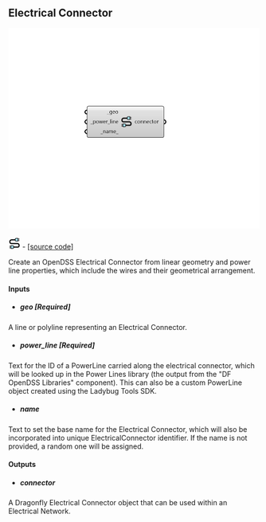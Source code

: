 ## Electrical Connector

![](../../images/components/Electrical_Connector.png)

![](../../images/icons/Electrical_Connector.png) - [[source code]](https://github.com/ladybug-tools/dragonfly-grasshopper/blob/master/dragonfly_grasshopper/src//DF%20Electrical%20Connector.py)


Create an OpenDSS Electrical Connector from linear geometry and power line properties, which include the wires and their geometrical arrangement. 



#### Inputs
* ##### geo [Required]
A line or polyline representing an Electrical Connector. 
* ##### power_line [Required]
Text for the ID of a PowerLine carried along the electrical connector, which will be looked up in the Power Lines library (the output from the "DF OpenDSS Libraries" component). This can also be a custom PowerLine object created using the Ladybug Tools SDK. 
* ##### name 
Text to set the base name for the Electrical Connector, which will also be incorporated into unique ElectricalConnector identifier. If the name is not provided, a random one will be assigned. 

#### Outputs
* ##### connector
A Dragonfly Electrical Connector object that can be used within an Electrical Network. 